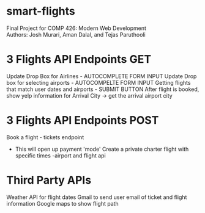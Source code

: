 # smart-flights
Final Project for COMP 426: Modern Web Development </br >
Authors: Josh Murari, Aman Dalal, and Tejas Paruthooli

# 3 Flights API Endpoints GET
Update Drop Box for Airlines - AUTOCOMPLETE FORM INPUT
Update Drop box for selecting airports - AUTOCOMPELTE FORM INPUT
Getting flights that match user dates and airports - SUBMIT BUTTON
After flight is booked, show yelp information for Arrival City -> get the arrival airport city

# 3 Flights API Endpoints POST
Book a flight - tickets endpoint
- This will open up payment 'mode'
Create a private charter flight with specific times -airport and flight api

# Third Party APIs
Weather API for flight dates
Gmail to send user email of ticket and flight information
Google maps to show flight path
